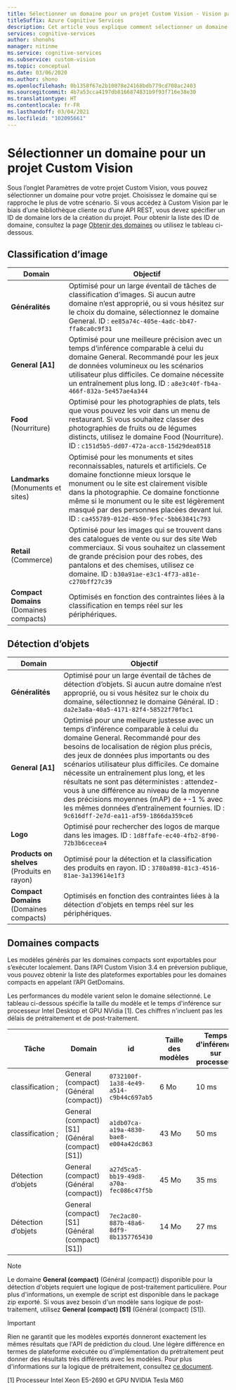 ```yaml
---
title: Sélectionner un domaine pour un projet Custom Vision - Vision par ordinateur
titleSuffix: Azure Cognitive Services
description: Cet article vous explique comment sélectionner un domaine pour votre projet dans le service Custom Vision.
services: cognitive-services
author: shonohs
manager: nitinme
ms.service: cognitive-services
ms.subservice: custom-vision
ms.topic: conceptual
ms.date: 03/06/2020
ms.author: shono
ms.openlocfilehash: 0b1358f67e2b10078e24168bdb779cd708ac2403
ms.sourcegitcommit: 4b7a53cca4197db8166874831b9f93f716e38e30
ms.translationtype: HT
ms.contentlocale: fr-FR
ms.lasthandoff: 03/04/2021
ms.locfileid: "102095661"
---
```

# <a name="select-a-domain-for-a-custom-vision-project"></a>Sélectionner un domaine pour un projet Custom Vision

Sous l’onglet Paramètres de votre projet Custom Vision, vous pouvez sélectionner un domaine pour votre projet. Choisissez le domaine qui se rapproche le plus de votre scénario. Si vous accédez à Custom Vision par le biais d’une bibliothèque cliente ou d’une API REST, vous devez spécifier un ID de domaine lors de la création du projet. Pour obtenir la liste des ID de domaine, consultez la page [Obtenir des domaines](https://westus2.dev.cognitive.microsoft.com/docs/services/Custom_Vision_Training_3.3/operations/5eb0bcc6548b571998fddeab) ou utilisez le tableau ci-dessous.

## <a name="image-classification"></a>Classification d’image

|Domain|Objectif|
|---|---|
|__Généralités__| Optimisé pour un large éventail de tâches de classification d’images. Si aucun autre domaine n’est approprié, ou si vous hésitez sur le choix du domaine, sélectionnez le domaine General. ID : `ee85a74c-405e-4adc-bb47-ffa8ca0c9f31`|
|__General [A1]__| Optimisé pour une meilleure précision avec un temps d’inférence comparable à celui du domaine General. Recommandé pour les jeux de données volumineux ou les scénarios utilisateur plus difficiles. Ce domaine nécessite un entraînement plus long. ID : `a8e3c40f-fb4a-466f-832a-5e457ae4a344`|
|__Food__ (Nourriture)|Optimisé pour les photographies de plats, tels que vous pouvez les voir dans un menu de restaurant. Si vous souhaitez classer des photographies de fruits ou de légumes distincts, utilisez le domaine Food (Nourriture). ID : `c151d5b5-dd07-472a-acc8-15d29dea8518`|
|__Landmarks__ (Monuments et sites)|Optimisé pour les monuments et sites reconnaissables, naturels et artificiels. Ce domaine fonctionne mieux lorsque le monument ou le site est clairement visible dans la photographie. Ce domaine fonctionne même si le monument ou le site est légèrement masqué par des personnes placées devant lui. ID : `ca455789-012d-4b50-9fec-5bb63841c793`|
|__Retail__ (Commerce)|Optimisé pour les images qui se trouvent dans des catalogues de vente ou sur des site Web commerciaux. Si vous souhaitez un classement de grande précision pour des robes, des pantalons et des chemises, utilisez ce domaine. ID : `b30a91ae-e3c1-4f73-a81e-c270bff27c39`|
|__Compact Domains__ (Domaines compacts)| Optimisés en fonction des contraintes liées à la classification en temps réel sur les périphériques.|

## <a name="object-detection"></a>Détection d’objets

|Domain|Objectif|
|---|---|
|__Généralités__| Optimisé pour un large éventail de tâches de détection d’objets. Si aucun autre domaine n’est approprié, ou si vous hésitez sur le choix du domaine, sélectionnez le domaine Général. ID : `da2e3a8a-40a5-4171-82f4-58522f70fbc1`|
|__General [A1]__| Optimisé pour une meilleure justesse avec un temps d’inférence comparable à celui du domaine General. Recommandé pour des besoins de localisation de région plus précis, des jeux de données plus importants ou des scénarios utilisateur plus difficiles. Ce domaine nécessite un entraînement plus long, et les résultats ne sont pas déterministes : attendez-vous à une différence au niveau de la moyenne des précisions moyennes (mAP) de +-1 % avec les mêmes données d’entraînement fournies. ID : `9c616dff-2e7d-ea11-af59-1866da359ce6`|
|__Logo__|Optimisé pour rechercher des logos de marque dans les images. ID : `1d8ffafe-ec40-4fb2-8f90-72b3b6cecea4`|
|__Products on shelves__ (Produits en rayon)|Optimisé pour la détection et la classification des produits en rayon. ID : `3780a898-81c3-4516-81ae-3a139614e1f3`|
|__Compact Domains__ (Domaines compacts)| Optimisés en fonction des contraintes liées à la détection d'objets en temps réel sur les périphériques.|

## <a name="compact-domains"></a>Domaines compacts

Les modèles générés par les domaines compacts sont exportables pour s’exécuter localement. Dans l’API Custom Vision 3.4 en préversion publique, vous pouvez obtenir la liste des plateformes exportables pour les domaines compacts en appelant l’API GetDomains.

Les performances du modèle varient selon le domaine sélectionné. Le tableau ci-dessous spécifie la taille du modèle et le temps d'inférence sur processeur Intel Desktop et GPU NVidia \[1\]. Ces chiffres n'incluent pas les délais de prétraitement et de post-traitement.

|Tâche|Domain|id|Taille des modèles|Temps d'inférence sur processeur|Temps d'inférence sur GPU|
|---|---|---|---|---|---|
|classification ;|General (compact) (Général (compact))|`0732100f-1a38-4e49-a514-c9b44c697ab5`|6 Mo|10 ms|5 ms|
|classification ;|General (compact) [S1] (Général (compact) [S1])|`a1db07ca-a19a-4830-bae8-e004a42dc863`|43 Mo|50 ms|5 ms|
|Détection d’objets|General (compact) (Général (compact))|`a27d5ca5-bb19-49d8-a70a-fec086c47f5b`|45 Mo|35 ms|5 ms|
|Détection d’objets|General (compact) [S1] (Général (compact) [S1])|`7ec2ac80-887b-48a6-8df9-8b1357765430`|14 Mo|27 ms|7 ms|

>[!NOTE]
>Le domaine __General (compact)__ (Général (compact)) disponible pour la détection d'objets requiert une logique de post-traitement particulière. Pour plus d'informations, un exemple de script est disponible dans le package zip exporté. Si vous avez besoin d'un modèle sans logique de post-traitement, utilisez __General (compact) [S1]__ (Général (compact) [S1]).

>[!IMPORTANT]
>Rien ne garantit que les modèles exportés donneront exactement les mêmes résultats que l'API de prédiction du cloud. Une légère différence en termes de plateforme exécutée ou d'implémentation du prétraitement peut donner des résultats très différents avec les modèles. Pour plus d'informations sur la logique de prétraitement, consultez [ce document](quickstarts/image-classification.md).

\[1\] Processeur Intel Xeon E5-2690 et GPU NVIDIA Tesla M60
